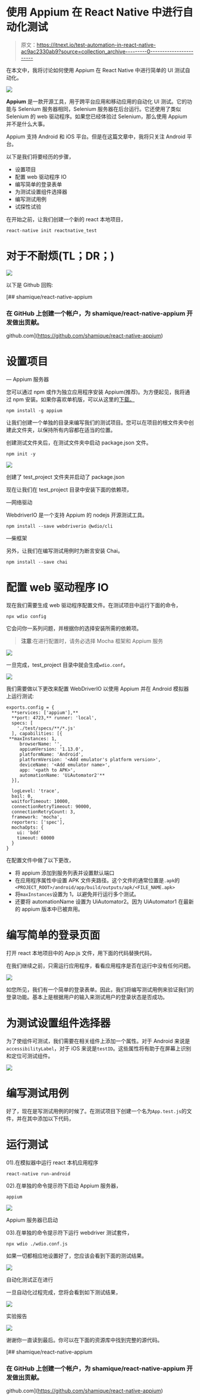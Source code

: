 # 使用 Appium 在 React Native 中进行自动化测试

> 原文：<https://itnext.io/test-automation-in-react-native-ac9ac2330ab9?source=collection_archive---------0----------------------->

在本文中，我将讨论如何使用 Appium 在 React Native 中进行简单的 UI 测试自动化。

![](img/94fb1671f756d210b8395d807be3e485.png)

**Appium** 是一款开源工具，用于跨平台应用和移动应用的自动化 UI 测试。它的功能与 Selenium 服务器相同，Selenium 服务器在后台运行。它还使用了类似 Selenium 的 web 驱动程序。如果您已经体验过 Selenium，那么使用 Appium 并不是什么大事。

Appium 支持 Android 和 iOS 平台。但是在这篇文章中，我将只关注 Android 平台。

以下是我们将要经历的步骤，

*   设置项目
*   配置 web 驱动程序 IO
*   编写简单的登录表单
*   为测试设置组件选择器
*   编写测试用例
*   试探性试验

在开始之前，让我们创建一个新的 react 本地项目，

```
react-native init reactnative_test
```

# 对于不耐烦(TL；DR；)

![](img/1e03cfb2d0e42383d12452c218894b5e.png)

以下是 Github 回购:

[](https://github.com/shamique/react-native-appium) [## shamique/react-native-appium

### 在 GitHub 上创建一个帐户，为 shamique/react-native-appium 开发做出贡献。

github.com](https://github.com/shamique/react-native-appium) 

# 设置项目

— Appium 服务器

您可以通过 npm 或作为独立应用程序安装 Appium(推荐)。为方便起见，我将通过 npm 安装。如果你喜欢单机版，可以从这里的[下载。](https://github.com/appium/appium-desktop/releases/)

```
npm install -g appium
```

让我们创建一个单独的目录来编写我们的测试项目。您可以在项目的根文件夹中创建此文件夹，以保持所有内容都在适当的位置。

创建测试文件夹后，在测试文件夹中启动 package.json 文件。

```
npm init -y
```

![](img/f2615a07b9e3ebe85db824618c72b81c.png)

创建了 test_project 文件夹并启动了 package.json

现在让我们在 test_project 目录中安装下面的依赖项，

—网络驱动

WebdriverIO 是一个支持 Appium 的 nodejs 开源测试工具。

```
npm install --save webdriverio @wdio/cli
```

—柴框架

另外，让我们在编写测试用例时为断言安装 Chai。

```
npm install --save chai
```

# 配置 web 驱动程序 IO

现在我们需要生成 web 驱动程序配置文件。在测试项目中运行下面的命令，

```
npx wdio config
```

它会问你一系列问题，并根据你的选择安装所需的依赖项。

> **注意**:在进行配置时，请务必选择 Mocha 框架和 Appium 服务

![](img/8c8195bcdb94d7703e98b6332ad3654d.png)

一旦完成，test_project 目录中就会生成`wdio.conf`。

![](img/bc0ad2ecf807a0b2c1924879947f8fc1.png)

我们需要做以下更改来配置 WebDriverIO 以使用 Appium 并在 Android 模拟器上运行测试:

```
exports.config = {
  **services: ['appium'],**
  **port: 4723,** runner: 'local',
  specs: [
    './test/specs/**/*.js'
  ], capabilities: [{
 **maxInstances: 1,
     browserName: '',
     appiumVersion: '1.13.0',
     platformName: 'Android',
     platformVersion: '<Add emulator's platform version>',
     deviceName: '<Add emulator name>',
     app: '<path to APK>',
     automationName: 'UiAutomator2'**
  }],

  logLevel: 'trace',
  bail: 0,
  waitforTimeout: 10000,
  connectionRetryTimeout: 90000,
  connectionRetryCount: 3,
  framework: 'mocha',
  reporters: ['spec'],
  mochaOpts: {
    ui: 'bdd'
    timeout: 60000
  }
}
```

在配置文件中做了以下更改，

*   将 appium 添加到服务列表并设置默认端口
*   在应用程序属性中设置 APK 文件夹路径。这个文件的通常位置是`.apk`的`<PROJECT_ROOT>/android/app/build/outputs/apk/<FILE_NAME.apk>`
*   将`maxInstances`设置为 1，以避免并行运行多个测试。
*   还要将 automationName 设置为 UiAutomator2。因为 UiAutomator1 在最新的 appium 版本中已被弃用。

# 编写简单的登录页面

打开 react 本地项目中的 App.js 文件，用下面的代码替换代码，

在我们继续之前，只需运行应用程序，看看应用程序是否在运行中没有任何问题。

![](img/0064e3d013b550621cd96d0f8f0ad480.png)

如您所见，我们有一个简单的登录表单。因此，我们将编写测试用例来验证我们的登录功能。基本上是根据用户的输入来测试用户的登录状态是否成功。

# 为测试设置组件选择器

为了使组件可测试，我们需要在相关组件上添加一个属性。对于 Android 来说是`accessibilityLabel`，对于 iOS 来说是`testID`。这些属性将有助于在屏幕上识别和定位可测试组件。

![](img/f2c18c47525b879d395da75e2eec4ef6.png)

# 编写测试用例

好了，现在是写测试用例的时候了。在测试项目下创建一个名为`App.test.js`的文件，并在其中添加以下代码，

# 运行测试

01).在模拟器中运行 react 本机应用程序

```
react-native run-android
```

02).在单独的命令提示符下启动 Appium 服务器，

```
appium
```

![](img/d8eb4bcfe860de102f89a6d1f8b4153f.png)

Appium 服务器已启动

03).在单独的命令提示符下运行 webdriver 测试套件，

```
npx wdio ./wdio.conf.js
```

如果一切都相应地设置好了，您应该会看到下面的测试结果。

![](img/f50e3b7536af622a01396c5f08fba38d.png)

自动化测试正在进行

一旦自动化过程完成，您将会看到如下测试结果，

![](img/fe8c2ea8ea8edbaefb84d5cf34f09294.png)

实验报告

![](img/eb2d1524cfa37943e63f417e89adb428.png)

谢谢你一直读到最后。你可以在下面的资源库中找到完整的源代码。

[](https://github.com/shamique/react-native-appium) [## shamique/react-native-appium

### 在 GitHub 上创建一个帐户，为 shamique/react-native-appium 开发做出贡献。

github.com](https://github.com/shamique/react-native-appium)